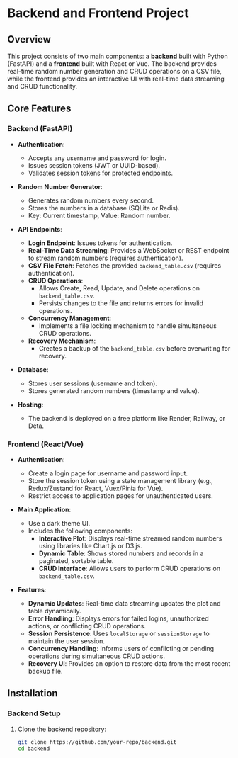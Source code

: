 # Backend and Frontend Project

## Overview

This project consists of two main components: a **backend** built with Python (FastAPI) and a **frontend** built with React or Vue. The backend provides real-time random number generation and CRUD operations on a CSV file, while the frontend provides an interactive UI with real-time data streaming and CRUD functionality.

## Core Features

### Backend (FastAPI)

- **Authentication**:
  - Accepts any username and password for login.
  - Issues session tokens (JWT or UUID-based).
  - Validates session tokens for protected endpoints.

- **Random Number Generator**:
  - Generates random numbers every second.
  - Stores the numbers in a database (SQLite or Redis).
  - Key: Current timestamp, Value: Random number.

- **API Endpoints**:
  - **Login Endpoint**: Issues tokens for authentication.
  - **Real-Time Data Streaming**: Provides a WebSocket or REST endpoint to stream random numbers (requires authentication).
  - **CSV File Fetch**: Fetches the provided `backend_table.csv` (requires authentication).
  - **CRUD Operations**: 
    - Allows Create, Read, Update, and Delete operations on `backend_table.csv`.
    - Persists changes to the file and returns errors for invalid operations.
  - **Concurrency Management**: 
    - Implements a file locking mechanism to handle simultaneous CRUD operations.
  - **Recovery Mechanism**: 
    - Creates a backup of the `backend_table.csv` before overwriting for recovery.

- **Database**:
  - Stores user sessions (username and token).
  - Stores generated random numbers (timestamp and value).

- **Hosting**:
  - The backend is deployed on a free platform like Render, Railway, or Deta.

### Frontend (React/Vue)

- **Authentication**:
  - Create a login page for username and password input.
  - Store the session token using a state management library (e.g., Redux/Zustand for React, Vuex/Pinia for Vue).
  - Restrict access to application pages for unauthenticated users.

- **Main Application**:
  - Use a dark theme UI.
  - Includes the following components:
    - **Interactive Plot**: Displays real-time streamed random numbers using libraries like Chart.js or D3.js.
    - **Dynamic Table**: Shows stored numbers and records in a paginated, sortable table.
    - **CRUD Interface**: Allows users to perform CRUD operations on `backend_table.csv`.

- **Features**:
  - **Dynamic Updates**: Real-time data streaming updates the plot and table dynamically.
  - **Error Handling**: Displays errors for failed logins, unauthorized actions, or conflicting CRUD operations.
  - **Session Persistence**: Uses `localStorage` or `sessionStorage` to maintain the user session.
  - **Concurrency Handling**: Informs users of conflicting or pending operations during simultaneous CRUD actions.
  - **Recovery UI**: Provides an option to restore data from the most recent backup file.

## Installation

### Backend Setup

1. Clone the backend repository:
   ```bash
   git clone https://github.com/your-repo/backend.git
   cd backend
